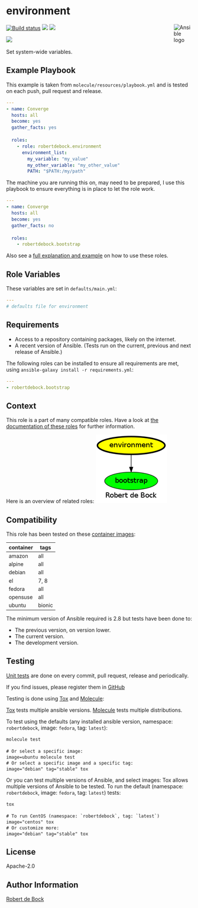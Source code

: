environment
=========

<img src="https://docs.ansible.com/ansible-tower/3.2.4/html_ja/installandreference/_static/images/logo_invert.png" width="10%" height="10%" alt="Ansible logo" align="right"/>
<a href="https://travis-ci.org/robertdebock/ansible-role-environment"> <img src="https://travis-ci.org/robertdebock/ansible-role-environment.svg?branch=master" alt="Build status"/></a> <img src="https://img.shields.io/ansible/role/d/40062"/> <img src="https://img.shields.io/ansible/quality/40062"/>

<a href="https://github.com/robertdebock/ansible-role-environment/actions"><img src="https://github.com/robertdebock/ansible-role-environment/workflows/GitHub%20Action/badge.svg"/></a>

Set system-wide variables.

Example Playbook
----------------

This example is taken from `molecule/resources/playbook.yml` and is tested on each push, pull request and release.
```yaml
---
- name: Converge
  hosts: all
  become: yes
  gather_facts: yes

  roles:
    - role: robertdebock.environment
      environment_list:
        my_variable: "my_value"
        my_other_variable: "my_other_value"
        PATH: "$PATH:/my/path"
```

The machine you are running this on, may need to be prepared, I use this playbook to ensure everything is in place to let the role work.
```yaml
---
- name: Converge
  hosts: all
  become: yes
  gather_facts: no

  roles:
    - robertdebock.bootstrap
```


Also see a [full explanation and example](https://robertdebock.nl/how-to-use-these-roles.html) on how to use these roles.

Role Variables
--------------

These variables are set in `defaults/main.yml`:
```yaml
---
# defaults file for environment
```

Requirements
------------

- Access to a repository containing packages, likely on the internet.
- A recent version of Ansible. (Tests run on the current, previous and next release of Ansible.)

The following roles can be installed to ensure all requirements are met, using `ansible-galaxy install -r requirements.yml`:

```yaml
---
- robertdebock.bootstrap

```

Context
-------

This role is a part of many compatible roles. Have a look at [the documentation of these roles](https://robertdebock.nl/) for further information.

Here is an overview of related roles:
![dependencies](https://raw.githubusercontent.com/robertdebock/drawings/artifacts/environment.png "Dependency")


Compatibility
-------------

This role has been tested on these [container images](https://hub.docker.com/):

|container|tags|
|---------|----|
|amazon|all|
|alpine|all|
|debian|all|
|el|7, 8|
|fedora|all|
|opensuse|all|
|ubuntu|bionic|

The minimum version of Ansible required is 2.8 but tests have been done to:

- The previous version, on version lower.
- The current version.
- The development version.



Testing
-------

[Unit tests](https://travis-ci.org/robertdebock/ansible-role-environment) are done on every commit, pull request, release and periodically.

If you find issues, please register them in [GitHub](https://github.com/robertdebock/ansible-role-environment/issues)

Testing is done using [Tox](https://tox.readthedocs.io/en/latest/) and [Molecule](https://github.com/ansible/molecule):

[Tox](https://tox.readthedocs.io/en/latest/) tests multiple ansible versions.
[Molecule](https://github.com/ansible/molecule) tests multiple distributions.

To test using the defaults (any installed ansible version, namespace: `robertdebock`, image: `fedora`, tag: `latest`):

```
molecule test

# Or select a specific image:
image=ubuntu molecule test
# Or select a specific image and a specific tag:
image="debian" tag="stable" tox
```

Or you can test multiple versions of Ansible, and select images:
Tox allows multiple versions of Ansible to be tested. To run the default (namespace: `robertdebock`, image: `fedora`, tag: `latest`) tests:

```
tox

# To run CentOS (namespace: `robertdebock`, tag: `latest`)
image="centos" tox
# Or customize more:
image="debian" tag="stable" tox
```

License
-------

Apache-2.0


Author Information
------------------

[Robert de Bock](https://robertdebock.nl/)
